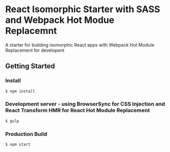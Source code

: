 # React Isomorphic Starter with SASS and Webpack Hot Modue Replacemnt
A starter for building isomorphic React apps with Webpack Hot Module Replacement for developent

## Getting Started
### Install
```sh
$ npm install
```

### Development server - using BrowserSync for CSS Injection and React Transform HMR for React Hot Module Replacement
```sh
$ gulp
```

### Production Build
```sh
$ npm start
```
